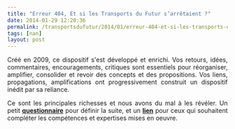 ```yaml
---
title: "Erreur 404, Et si les Transports du Futur s’arrêtaient ?"
date: 2014-01-29 12:20:36
permalink: /transportsdufutur/2014/01/erreur-404-et-si-les-transports-du-futur-sarretaient.html
tags: [nan]
layout: post
---
```


<p style="text-align: justify">Créé en 2009, ce dispositif s'est développé et enrichi. Vos retours, idées, commentaires, encouragements, critiques sont essentiels pour réorganiser, amplifier, consolider et revoir des concepts et des propositions. Vos liens, propagations, amplifications ont progressivement construit un dispositif inédit par sa reliance. </p> <p style="text-align: justify">Ce sont les principales richesses et nous avons du mal à les révéler. Un petit <a href="http://981936.polldaddy.com/s/les-transports-du-futur-error-404" target="_blank"><strong>questionnaire</strong></a> pour définir la suite, et un <a href="http://www.linkedin.com/in/plassat" target="_blank"><strong>lien</strong></a> pour ceux qui souhaitent compléter les compétences et expertises mises en oeuvre.</p> <p> </p>
